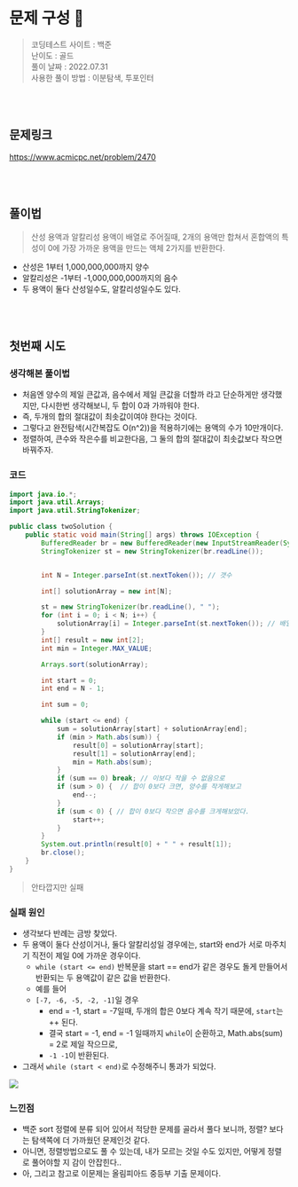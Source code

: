 # 문제 구성 📖
> 코딩테스트 사이트 : 백준  
> 난이도 : 골드     
> 풀이 날짜 : 2022.07.31   
> 사용한 풀이 방법 : 이분탐색, 투포인터

<br></br>

## 문제링크
https://www.acmicpc.net/problem/2470

<br></br>

## 풀이법
> 산성 용액과 알칼리성 용액이 배열로 주어질때, 2개의 용액만 합쳐서 혼합액의 특성이 0에 가장 가까운 용액을 만드는 액체 2가지를 반환한다.

- 산성은 1부터 1,000,000,000까지 양수
- 알칼리성은  -1부터 -1,000,000,000까지의 음수
- 두 용액이 둘다 산성일수도, 알칼리성일수도 있다.

<br></br>
## 첫번째 시도
### 생각해본 풀이법
- 처음엔 양수의 제일 큰값과, 음수에서 제일 큰값을 더할까 라고 단순하게만 생각했지만, 다시한번 생각해보니, 두 합이 0과 가까워야 한다. 
- 즉, 두개의 합의 절대값이 최솟값이여야 한다는 것이다.
- 그렇다고 완전탐색(시간복잡도 O(n^2))을 적용하기에는 용액의 수가 10만개이다. 
- 정렬하여, 큰수와 작은수를 비교한다음, 그 둘의 합의 절대값이 최솟값보다 작으면 바꿔주자.


### 코드
```java
import java.io.*;
import java.util.Arrays;
import java.util.StringTokenizer;

public class twoSolution {
    public static void main(String[] args) throws IOException {
        BufferedReader br = new BufferedReader(new InputStreamReader(System.in));
        StringTokenizer st = new StringTokenizer(br.readLine());


        int N = Integer.parseInt(st.nextToken()); // 갯수

        int[] solutionArray = new int[N];

        st = new StringTokenizer(br.readLine(), " ");
        for (int i = 0; i < N; i++) {
            solutionArray[i] = Integer.parseInt(st.nextToken()); // 배열 대입
        }
        int[] result = new int[2];
        int min = Integer.MAX_VALUE;

        Arrays.sort(solutionArray);

        int start = 0;
        int end = N - 1;

        int sum = 0;

        while (start <= end) {
            sum = solutionArray[start] + solutionArray[end];
            if (min > Math.abs(sum)) {
                result[0] = solutionArray[start];
                result[1] = solutionArray[end];
                min = Math.abs(sum);
            }
            if (sum == 0) break; // 이보다 작을 수 없음으로
            if (sum > 0) {  // 합이 0보다 크면, 양수를 작게해보고
                end--;
            }
            if (sum < 0) { // 합이 0보다 작으면 음수를 크게해보았다.
                start++;
            }
        }
        System.out.println(result[0] + " " + result[1]);
        br.close();
    }
}
```
> 안타깝지만 실패

### 실패 원인 
 - 생각보다 반례는 금방 찾았다. 
 - 두 용액이 둘다 산성이거나, 둘다 알칼리성일 경우에는, start와 end가 서로 마주치기 직전이 제일 0에 가까운 경우이다. 
   - `while (start <= end)` 반복문을 start == end가 같은 경우도 돌게 만들어서 반환되는 두 용액값이 같은 값을 반환한다. 
   - 예를 들어 
   - `[-7, -6, -5, -2, -1]`일 경우
     - end = -1, start = -7일때, 두개의 합은 0보다 계속 작기 때문에, `start`는 ++ 된다.
     - 결국 start = -1, end = -1 일때까지 `while`이 순환하고, Math.abs(sum) = 2로 제일 작으므로, 
     - `-1 -1`이 반환된다. 
 - 그래서 `while (start < end)`로 수정해주니 통과가 되었다.


<img src="https://user-images.githubusercontent.com/104331549/182011372-8db586fc-b597-4b8d-aab8-2bc7e1d9e810.png">

### 느낀점
 - 백준 sort 정렬에 분류 되어 있어서 적당한 문제를 골라서 풀다 보니까, 정렬? 보다는 탐색쪽에 더 가까웠던 문제인것 같다. 
 - 아니면, 정렬방법으로도 풀 수 있는데, 내가 모르는 것일 수도 있지만, 어떻게 정렬로 풀어야할 지 감이 안잡힌다..
 - 아, 그리고 참고로 이문제는 올림피아드 중등부 기출 문제이다.